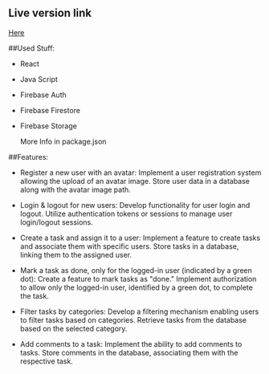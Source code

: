 
## Live version link
[Here](https://managementsite-c1e80.web.app)

##Used Stuff: 
- React
- Java Script
- Firebase Auth
- Firebase Firestore
- Firebase Storage

  More Info in package.json

##Features: 

- Register a new user with an avatar:
        Implement a user registration system allowing the upload of an avatar image.
        Store user data in a database along with the avatar image path.

- Login & logout for new users:
        Develop functionality for user login and logout.
        Utilize authentication tokens or sessions to manage user login/logout sessions.

- Create a task and assign it to a user:
        Implement a feature to create tasks and associate them with specific users.
        Store tasks in a database, linking them to the assigned user.

- Mark a task as done, only for the logged-in user (indicated by a green dot):
        Create a feature to mark tasks as "done."
        Implement authorization to allow only the logged-in user, identified by a green dot, to complete the task.

- Filter tasks by categories:
        Develop a filtering mechanism enabling users to filter tasks based on categories.
        Retrieve tasks from the database based on the selected category.

- Add comments to a task:
        Implement the ability to add comments to tasks.
        Store comments in the database, associating them with the respective task.
